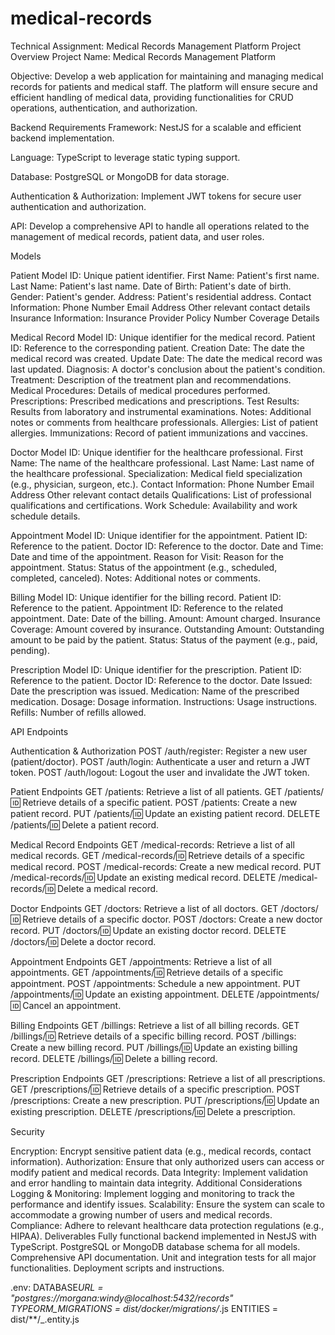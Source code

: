 # medical-records

Technical Assignment: Medical Records Management Platform
Project Overview
Project Name: Medical Records Management Platform

Objective: Develop a web application for maintaining and managing medical records for patients and medical staff. The platform will ensure secure and efficient handling of medical data, providing functionalities for CRUD operations, authentication, and authorization.

Backend Requirements
Framework: NestJS for a scalable and efficient backend implementation.

Language: TypeScript to leverage static typing support.

Database: PostgreSQL or MongoDB for data storage.

Authentication & Authorization: Implement JWT tokens for secure user authentication and authorization.

API: Develop a comprehensive API to handle all operations related to the management of medical records, patient data, and user roles.

Models

Patient Model
ID: Unique patient identifier.
First Name: Patient's first name.
Last Name: Patient's last name.
Date of Birth: Patient's date of birth.
Gender: Patient's gender.
Address: Patient's residential address.
Contact Information:
Phone Number
Email Address
Other relevant contact details
Insurance Information:
Insurance Provider
Policy Number
Coverage Details

Medical Record Model
ID: Unique identifier for the medical record.
Patient ID: Reference to the corresponding patient.
Creation Date: The date the medical record was created.
Update Date: The date the medical record was last updated.
Diagnosis: A doctor's conclusion about the patient's condition.
Treatment: Description of the treatment plan and recommendations.
Medical Procedures: Details of medical procedures performed.
Prescriptions: Prescribed medications and prescriptions.
Test Results: Results from laboratory and instrumental examinations.
Notes: Additional notes or comments from healthcare professionals.
Allergies: List of patient allergies.
Immunizations: Record of patient immunizations and vaccines.

Doctor Model
ID: Unique identifier for the healthcare professional.
First Name: The name of the healthcare professional.
Last Name: Last name of the healthcare professional.
Specialization: Medical field specialization (e.g., physician, surgeon, etc.).
Contact Information:
Phone Number
Email Address
Other relevant contact details
Qualifications: List of professional qualifications and certifications.
Work Schedule: Availability and work schedule details.

Appointment Model
ID: Unique identifier for the appointment.
Patient ID: Reference to the patient.
Doctor ID: Reference to the doctor.
Date and Time: Date and time of the appointment.
Reason for Visit: Reason for the appointment.
Status: Status of the appointment (e.g., scheduled, completed, canceled).
Notes: Additional notes or comments.

Billing Model
ID: Unique identifier for the billing record.
Patient ID: Reference to the patient.
Appointment ID: Reference to the related appointment.
Date: Date of the billing.
Amount: Amount charged.
Insurance Coverage: Amount covered by insurance.
Outstanding Amount: Outstanding amount to be paid by the patient.
Status: Status of the payment (e.g., paid, pending).

Prescription Model
ID: Unique identifier for the prescription.
Patient ID: Reference to the patient.
Doctor ID: Reference to the doctor.
Date Issued: Date the prescription was issued.
Medication: Name of the prescribed medication.
Dosage: Dosage information.
Instructions: Usage instructions.
Refills: Number of refills allowed.

API Endpoints

Authentication & Authorization
POST /auth/register: Register a new user (patient/doctor).
POST /auth/login: Authenticate a user and return a JWT token.
POST /auth/logout: Logout the user and invalidate the JWT token.

Patient Endpoints
GET /patients: Retrieve a list of all patients.
GET /patients/:id: Retrieve details of a specific patient.
POST /patients: Create a new patient record.
PUT /patients/:id: Update an existing patient record.
DELETE /patients/:id: Delete a patient record.

Medical Record Endpoints
GET /medical-records: Retrieve a list of all medical records.
GET /medical-records/:id: Retrieve details of a specific medical record.
POST /medical-records: Create a new medical record.
PUT /medical-records/:id: Update an existing medical record.
DELETE /medical-records/:id: Delete a medical record.

Doctor Endpoints
GET /doctors: Retrieve a list of all doctors.
GET /doctors/:id: Retrieve details of a specific doctor.
POST /doctors: Create a new doctor record.
PUT /doctors/:id: Update an existing doctor record.
DELETE /doctors/:id: Delete a doctor record.

Appointment Endpoints
GET /appointments: Retrieve a list of all appointments.
GET /appointments/:id: Retrieve details of a specific appointment.
POST /appointments: Schedule a new appointment.
PUT /appointments/:id: Update an existing appointment.
DELETE /appointments/:id: Cancel an appointment.

Billing Endpoints
GET /billings: Retrieve a list of all billing records.
GET /billings/:id: Retrieve details of a specific billing record.
POST /billings: Create a new billing record.
PUT /billings/:id: Update an existing billing record.
DELETE /billings/:id: Delete a billing record.

Prescription Endpoints
GET /prescriptions: Retrieve a list of all prescriptions.
GET /prescriptions/:id: Retrieve details of a specific prescription.
POST /prescriptions: Create a new prescription.
PUT /prescriptions/:id: Update an existing prescription.
DELETE /prescriptions/:id: Delete a prescription.

Security

Encryption: Encrypt sensitive patient data (e.g., medical records, contact information).
Authorization: Ensure that only authorized users can access or modify patient and medical records.
Data Integrity: Implement validation and error handling to maintain data integrity.
Additional Considerations
Logging & Monitoring: Implement logging and monitoring to track the performance and identify issues.
Scalability: Ensure the system can scale to accommodate a growing number of users and medical records.
Compliance: Adhere to relevant healthcare data protection regulations (e.g., HIPAA).
Deliverables
Fully functional backend implemented in NestJS with TypeScript.
PostgreSQL or MongoDB database schema for all models.
Comprehensive API documentation.
Unit and integration tests for all major functionalities.
Deployment scripts and instructions.

.env:
DATABASE*URL = "postgres://morgana:windy@localhost:5432/records"
TYPEORM_MIGRATIONS = dist/docker/migrations/*.js
ENTITIES = dist/\*\*/\_.entity.js
